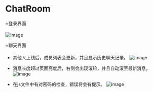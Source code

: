 # ChatRoom
⭐登录界面

![image](https://user-images.githubusercontent.com/89906709/225789995-7598ddcc-aef0-48c8-ace6-81cecafd973f.png)

⭐聊天界面
- 其他人上线后，成员列表会更新，并且显示历史聊天记录。
![image](https://user-images.githubusercontent.com/89906709/225790128-4e59ca17-3490-4bfe-a626-0c4c4949c56b.png)

- 消息长度超过页面高度后，右侧会出现滚轮，并且自动滚至最新消息。
![image](https://user-images.githubusercontent.com/89906709/225790190-0d83c955-ae10-4c05-a7cf-67328bf91a0f.png)

- 在js文件中有对密码的检查，错误将会有提示。
![image](https://user-images.githubusercontent.com/89906709/225790248-0baa1d7a-a080-4001-9936-70ef74eb387f.png)
